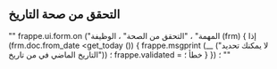 ## التحقق من صحة التاريخ

""
    frappe.ui.form.on ("المهمة" ، "التحقق من الصحة" ، الوظيفة (frm) {
        إذا (frm.doc.from_date <get_today ()) {
            frappe.msgprint (__ ("لا يمكنك تحديد التاريخ الماضي في من تاريخ")) ؛
            frappe.validated = خطأ ؛
        }
    }) ؛
""